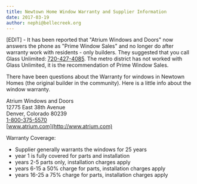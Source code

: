 ```yaml
---
title: Newtown Home Window Warranty and Supplier Information
date: 2017-03-19
author: nephi@bellecreek.org
---
```

[EDIT] - It has been reported that "Atrium Windows and Doors" now answers the phone as "Prime Window Sales" and no longer do after warranty work with residents - only builders. They suggested that you call Glass Unlimited: <a href="tel:+17204274085">720-427-4085</a>. The metro district has not worked with Glass Unlimited, it is the recommendation of Prime Window Sales.

There have been questions about the Warranty for windows in Newtown Homes (the original builder in the community). Here is a little info about the window warranty.

Atrium Windows and Doors<br />
12775 East 38th Avenue<br />
Denver, Colorado 80239<br />
<a href="tel:+18003755570">1-800-375-5570</a><br />
[www.atrium.com](http://www.atrium.com)

Warranty Coverage:
* Supplier generally warrants the windows for 25 years
* year 1 is fully covered for parts and installation
* years 2-5 parts only, installation charges apply
* years 6-15 a 50% charge for parts, installation charges apply
* years 16-25 a 75% charge for parts, installation charges apply
